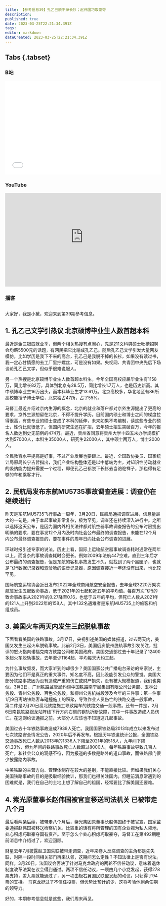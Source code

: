 ```yaml
---
title: 【参考信息39】孔乙己脱不掉长衫；赵伟国巧取豪夺
description: 
published: true
date: 2023-03-25T22:21:34.391Z
tags: 
editor: markdown
dateCreated: 2023-03-25T22:21:34.391Z
---
```


## Tabs {.tabset}
### B站
<div style="position: relative; padding: 30% 45%;">
<iframe style="position: absolute; width: 100%; height: 100%; left: 0; top: 0;" src="//player.bilibili.com/player.html?&bvid=BV1CM4y1B71e&page=1&as_wide=1&high_quality=1&danmaku=1&autoplay=0" scrolling="no" border="0" frameborder="no" framespacing="0" allowfullscreen="true"></iframe>
</div>

### YouTube
<div style="position: relative; padding: 30% 45%;">
<iframe style="position: absolute; top: 0; left: 0; width: 100%; height: 100%;" src="https://www.youtube-nocookie.com/embed/otbshorfl4c" title="YouTube video player" frameborder="0" allow="accelerometer; autoplay; clipboard-write; encrypted-media; gyroscope; picture-in-picture" allowfullscreen></iframe>
</div>
  
### 播客
<div class="podcast-player"></div>

## 

大家好，我是小黛，欢迎来到第39期参考信息。

## 1. 孔乙己文学引热议 北京硕博毕业生人数首超本科

最近是金三银四就业季，但两个相关热搜有点闹心，先是211文科男硕士吐槽招聘会均薪5500元的话题，有网民把它比喻成孔乙己。随后孔乙己文学引发大量网友模仿，比如学历是我下不来的高台，孔乙己是我脱不掉的长衫，如果没有读过书，我一定心甘情愿的去工厂里拧螺丝，可是没有如果。央视网、共青团中央先后下场谈论孔乙己文学，但似乎很难说服人。

另一个热搜是北京硕博毕业生人数首超本科生。今年全国高校应届毕业生有1158万，同比增长82万，具体到北京有28.5万，同比增长1.7万人，也是历史新高。其中硕博毕业生16万出头，而本科毕业生才13.61万。北京高校多，华北地区有86所高校能授予博士学位，北京独占47所，占了55%。

马督工最近介绍过京内生源的概念，北京的就业和落户都对京外生源提出了更高的要求，京外生源想留在北京，不得不提升学历。目前国内硕士和博士之间的梯度拉得很高，有些专业的硕士变成了本科的延伸，未来如果不考编制，读这些专业的硕士，性价比就很低了。但国内研究生还在扩招，去年硕士招生突破百万，今年的报名人数达到史无前例的474万。最近，贵州省同意将贵州大学十四五末办学规模扩大到57000人，本科生35000人，研究生22000人，其中硕士两万人，博士2000人。

全民教育水平提高是好事，不过产业发展也要跟上。最近，全国政协委员、国家统计局原局长宁吉哲指出，我们产业结构整体还是以中低端为主，对知识性劳动就业的吸纳能力提升需要一个过程，即便孔乙己都脱下长衫去当骆驼祥子，那也得有足够的车和乘客才行。

## 2. 民航局发布东航MU5735事故调查进展：调查仍在继续进行

昨天是东航MU5735飞行事故一周年，3月20日，民航局通报调查进展，信息量最大的一句是，由于本起事故非常复杂，极为罕见，调查还在持续深入进行中。之所以选择这天公布，是因为国内外相关法律都对航空器事故调查报告的公布时限提出明确的要求，要在事发12个月内及时向社会公布最终的调查报告，未能在12个月内公布最终调查报告的，要在事件的周年日向社会公布调查的进展。

环球时报引述专家的说法，历史上看，国际上运输航空器事故调查耗时通常在两年以上，而复杂的事故调查耗时会更长。例如2009年法航447空难，直到三年后才公布最终的调查报告，但是东航的客机事故发生不久，就找到了两个黑匣子，也就是飞行数据记录器和驾驶舱的语音记录器，原因调查接近一年还没有出来，也比较罕见。

国际航空运输协会近日发布2022年全球商用航空安全报告，去年全球3220万架次航班发生五起致命事故，低于2021年的七起和近五年的平均值。每百万次飞行的致命事故率从2021年的0.27降至0.16，也低于五年的平均，但死亡人数从2021年的121人上升到2022年的158人。其中132名遇难者是东航MU5735上的旅客和机组成员。

## 3. 美国火车两天内发生三起脱轨事故

下面看看美国的铁路事故。3月17日，央视引述美国的媒体报道，过去两天内，美国又发生三起火车脱轨事故。此前2月3日，美国俄亥俄州脱轨事故引发关注，批评的怒火指向诺福克南方铁路公司和美国政府。美国交通部过去十年记录了12400多起火车脱轨事故，去年至少1164起，平均每天大约三起。

为什么事故频发，而大家听到的却很少？美国国家公共广播电台采访的专家说，主要因为他们不是真正的重大事件，知名度不高，因此没能引发公众的警觉。美国大部分铁路事故因为没有造成严重的伤亡或财产损失，没有被大规模报道，我们也类似。3月2日，广州铁路监管局约谈中国铁路南宁局集团有限公司公务部、玉林公务段、青州公务段、百色公务段。和柳州公务机械段涉及今年的三件事：第一件事1月9日离站铁路客车碰撞施工的积聚，导致作业人员伤亡的铁路交通一般事故，第二件是2月20日邕北铁路施工导致晃车的铁路交通一般事故。还有一件是，2月6日南昆铁路跟龙站阵线下行方向右侧的钢轨折断故障，其中一件事故造成人员伤亡。在这则约谈通报之前，大部分人应该也不知道这几起事故。

美国过去十年铁路事故造成7939人死亡。我国国家铁路局2013年成立以来发布过七次铁路安全情况公告，2020年后不再发布。根据历年铁道统计公报，全国铁路交通事故死亡人数从2013年的1336人下降至2021年的518人，九年间下降61.23%，但九年间的铁路事故死亡人数超过8000人，每年铁路事故导致几百人死亡，和社会公众的观感不符，因为报道的多数是路外的道口事故，而铁路部门很少披露路内事故。

中美铁路的主营方向、管理体制存在较大的差别，不能直接比较。但如果我们关心美国铁路事故的目的是吸取经验教训，那我们也得关注国内。但睡前消息常遇到的困难就是，我们在自己的土地上想了解自己的祖国，经常要比了解美国还要难。

## 4. 紫光原董事长赵伟国被官宣移送司法机关 已被带走八个月

最后看两条后续，被带走八个月后，紫光集团原董事长赵伟国终于被官宣，国家监委通报赵伟国被移送检察机关。比较重的话有将所管理的国有企业视为私人领地，处心积虑巧取豪夺国有资产。至于怎么个处心积虑巧取豪夺，马督工在第492期睡前消息中介绍过了，欢迎回顾。

财星去年7月披露赵卫国失联被带走调查，近年来卷入反腐调查的主角都是先失联，时隔一段时间相关部门再来认领，这期间怎么定性？不知法律上是否有说法。同样，3月20日，法国议会否决了针对马克龙政府的两轮不信任动议，意味着退休制度改革法案在议会得到通过。两项不信任动议，一项由几个小党发起，获得278票支持，差九票就能通过了，另一项由极右翼国民联盟发起的动议，只获得了94票的支持。
马克龙挺过了不信任投票，但优势比预计的少，这将考验他剩余任期的领导力。

好的，本期参考信息就是这些，我们周末再见。
